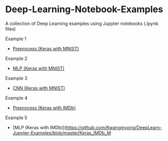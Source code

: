 # Deep-Learning-Notebook-Examples
A collection of Deep Learning examples using Jupyter notebooks (.ipynb files)

Example 1
- [Preprocess (Keras with MNIST)](https://github.com/Kwangmyong/DeepLearn-Jupyter-Examples/blob/master/Keras_MNIST_Preprocess.ipynb)

Example 2
- [MLP (Keras with MNIST)](https://github.com/Kwangmyong/DeepLearn-Jupyter-Examples/blob/master/Keras_MNIST_MLP.ipynb)

Example 3
- [CNN (Keras with MNIST)](https://github.com/Kwangmyong/DeepLearn-Jupyter-Examples/blob/master/Keras_MNIST_CNN.ipynb)

Example 4
- [Preprocess (Keras with IMDb)](https://github.com/Kwangmyong/DeepLearn-Jupyter-Examples/blob/master/Keras_IMDb_Preprocess.ipynb)

Example 5
- [MLP (Keras with IMDb)](https://github.com/Kwangmyong/DeepLearn-Jupyter-Examples/blob/master/Keras_IMDb_M